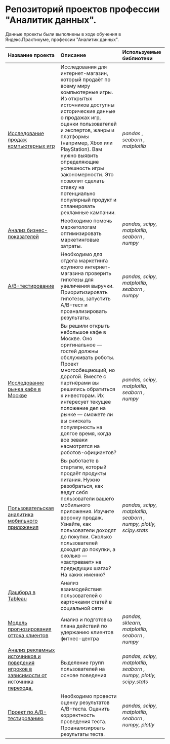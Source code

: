 # Репозиторий проектов профессии "Аналитик данных".

Данные проекты были выполнены в ходе обучения в Яндекс.Практикуме, профессии "Аналитик данных".

| Название проекта | Описание | Используемые библиотеки | 
| :---------------------- | :---------------------- | :---------------------- |
| [Исследование продаж компьютерных игр ](Section_1/Final_Section_1/Final_section_1.ipynb) | Исследования для интернет-магазин, который продаёт по всему миру компьютерные игры. Из открытых источников доступны исторические данные о продажах игр, оценки пользователей и экспертов, жанры и платформы (например, Xbox или PlayStation). Вам нужно выявить определяющие успешность игры закономерности. Это позволит сделать ставку на потенциально популярный продукт и спланировать рекламные кампании.| *pandas , seaborn , matplotlib* |
| [Анализ бизнес-показателей](Section_2/Project_2/Analysis_of_business_indicators.ipynb) | Необходимо помочь маркетологам оптимизировать маркетинговые затраты.| *pandas, scipy, matplotlib, seaborn , numpy* |
| [A/B-тестирование](Section_2/Project_3/AB_testing.ipynb) | Необходимо для отдела маркетинга крупного интернет-магазина проверить гипотезы для увеличения выручки. Приоритизировать гипотезы, запустить A/B-тест и проанализировать результаты. | *pandas, scipy, matplotlib, seaborn , numpy* |
| [Исследование рынка кафе в Москве](Section_2/Project_4/Data_storytelling.ipynb) | Вы решили открыть небольшое кафе в Москве. Оно оригинальное — гостей должны обслуживать роботы. Проект многообещающий, но дорогой. Вместе с партнёрами вы решились обратиться к инвесторам. Их интересует текущее положение дел на рынке — сможете ли вы снискать популярность на долгое время, когда все зеваки насмотрятся на роботов-официантов?| *pandas, scipy, matplotlib, seaborn , numpy* |
| [Пользовательская аналитика мобильного приложения](Section_2/Final_Section_2/Final_section_2.ipynb) | Вы работаете в стартапе, который продаёт продукты питания. Нужно разобраться, как ведут себя пользователи вашего мобильного приложения. Изучите воронку продаж. Узнайте, как пользователи доходят до покупки. Сколько пользователей доходит до покупки, а сколько — «застревает» на предыдущих шагах? На каких именно? | *pandas, scipy, matplotlib, seaborn , numpy, plotly, scipy.stats*|
| [Дашборд в Tableau](https://public.tableau.com/app/profile/dima1888/viz/Project_M3_Sprint1/Dashboard1?publish=yes%2F) | Анализ взаимодействия пользователей с карточками статей в социальной сети|  |
| [Модель прогнозирования оттока клиентов](Section_3/Project_2/ML_into.ipynb) |Анализ и подготовка плана действий по удержанию клиентов фитнес-центра| *pandas, sklearn, matplotlib, seaborn , numpy* |
| [Анализ рекламных источников и поведения игроков в зависимости от источника перехода.](Section_3/Final/Proj_mobile.ipynb) |Выделение групп пользователей на основе поведения|*pandas, scipy, matplotlib, seaborn , numpy, plotly, scipy.stats* |
| [Проект по А/B-тестированию](Section_3/Final/AB_moblile.ipynb) |Необходимо провести оценку результатов A/B-теста. Оценить корректность проведения теста. Проанализироать результаты теста.|*pandas, scipy, matplotlib, seaborn , numpy, plotly* |
